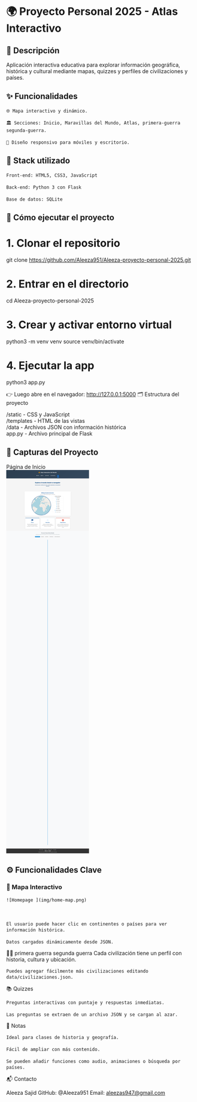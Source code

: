 # 🌍 Proyecto Personal 2025 - Atlas Interactivo
## 📖 Descripción

Aplicación interactiva educativa para explorar información geográfica, histórica y cultural mediante mapas, quizzes y perfiles de civilizaciones y países.

## ✨ Funcionalidades

    🌐 Mapa interactivo y dinámico.

    🏛️ Secciones: Inicio, Maravillas del Mundo, Atlas, primera-guerra segunda-guerra.

    📱 Diseño responsivo para móviles y escritorio.

## 🔧 Stack utilizado

    Front-end: HTML5, CSS3, JavaScript

    Back-end: Python 3 con Flask

    Base de datos: SQLite

## 🧪 Cómo ejecutar el proyecto

# 1. Clonar el repositorio
git clone https://github.com/Aleeza951/Aleeza-proyecto-personal-2025.git

# 2. Entrar en el directorio
cd Aleeza-proyecto-personal-2025

# 3. Crear y activar entorno virtual
python3 -m venv venv
source venv/bin/activate

# 4. Ejecutar la app
python3 app.py

👉 Luego abre en el navegador: http://127.0.0.1:5000
🗂️ Estructura del proyecto

/static        - CSS y JavaScript  
/templates     - HTML de las vistas  
/data          - Archivos JSON con información histórica  
app.py         - Archivo principal de Flask  

## 📸 Capturas del Proyecto
Página de Inicio	
	![Iniciopage ](img/index.png)

	

## ⚙️ Funcionalidades Clave
### 🧭 Mapa Interactivo

	![Homepage ](img/home-map.png)



    El usuario puede hacer clic en continentes o países para ver información histórica.

    Datos cargados dinámicamente desde JSON.

🧙‍♂️ primera guerra segunda guerra
    Cada civilización tiene un perfil con historia, cultura y ubicación.

    Puedes agregar fácilmente más civilizaciones editando data/civilizaciones.json.

📚 Quizzes

    Preguntas interactivas con puntaje y respuestas inmediatas.

    Las preguntas se extraen de un archivo JSON y se cargan al azar.

📝 Notas

    Ideal para clases de historia y geografía.

    Fácil de ampliar con más contenido.

    Se pueden añadir funciones como audio, animaciones o búsqueda por países.

📬 Contacto

Aleeza Sajid
GitHub: @Aleeza951
Email: aleezas947@gmail.com
